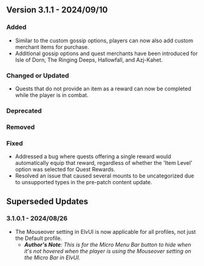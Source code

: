## Version 3.1.1 - 2024/09/10

### Added
- Similar to the custom gossip options, players can now also add custom merchant items for purchase.
- Additional gossip options and quest merchants have been introduced for Isle of Dorn, The Ringing Deeps, Hallowfall, and Azj-Kahet.
### Changed or Updated
- Quests that do not provide an item as a reward can now be completed while the player is in combat.
### Deprecated
### Removed
### Fixed
- Addressed a bug where quests offering a single reward would automatically equip that reward, regardless of whether the 'Item Level' option was selected for Quest Rewards.
- Resolved an issue that caused several mounts to be uncategorized due to unsupported types in the pre-patch content update.

## Superseded Updates
### 3.1.0.1 - 2024/08/26
- The Mouseover setting in ElvUI is now applicable for all profiles, not just the Default profile.
  - _**Author's Note**: This is for the Micro Menu Bar button to hide when it's not hovered when the player is using the Mouseover setting on the Micro Bar in ElvUI._